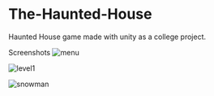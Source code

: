 # The-Haunted-House
 Haunted House game made with unity as a college project.


Screenshots 
![menu](https://github.com/BalajiReddy1/The-Haunted-House/assets/112191775/66868e57-8e5e-499a-8c5a-ec7fb1b99120)

![level1](https://github.com/BalajiReddy1/The-Haunted-House/assets/112191775/fd435a39-38c4-4fac-ac04-d8e740ea3bcd)

![snowman](https://github.com/BalajiReddy1/The-Haunted-House/assets/112191775/1f623f0d-db4d-4cb1-ab1e-4e5d7e496416)

